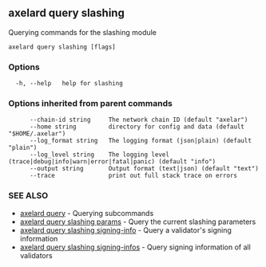 ## axelard query slashing

Querying commands for the slashing module

```
axelard query slashing [flags]
```

### Options

```
  -h, --help   help for slashing
```

### Options inherited from parent commands

```
      --chain-id string     The network chain ID (default "axelar")
      --home string         directory for config and data (default "$HOME/.axelar")
      --log_format string   The logging format (json|plain) (default "plain")
      --log_level string    The logging level (trace|debug|info|warn|error|fatal|panic) (default "info")
      --output string       Output format (text|json) (default "text")
      --trace               print out full stack trace on errors
```

### SEE ALSO

- [axelard query](/cli-docs/v0_31_1/axelard_query) - Querying subcommands
- [axelard query slashing params](/cli-docs/v0_31_1/axelard_query_slashing_params) - Query the current slashing parameters
- [axelard query slashing signing-info](/cli-docs/v0_31_1/axelard_query_slashing_signing-info) - Query a validator's signing information
- [axelard query slashing signing-infos](/cli-docs/v0_31_1/axelard_query_slashing_signing-infos) - Query signing information of all validators
